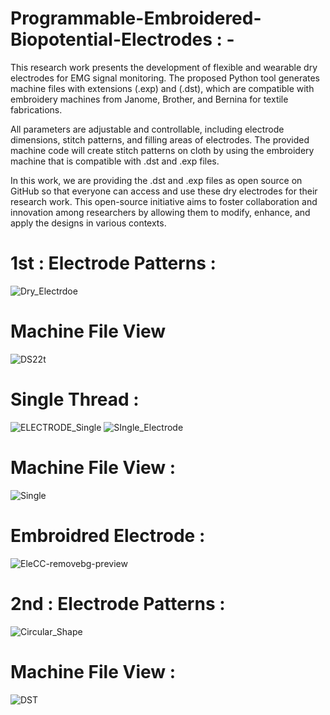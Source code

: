 # Programmable-Embroidered-Biopotential-Electrodes : - 

This research work presents the development of flexible and wearable dry electrodes for EMG signal monitoring. The proposed Python tool generates machine files with extensions (.exp) and (.dst), which are compatible with embroidery machines from Janome, Brother, and Bernina for textile fabrications.

All parameters are adjustable and controllable, including electrode dimensions, stitch patterns, and filling areas of electrodes. The provided machine code will create stitch patterns on cloth by using the embroidery machine that is compatible with .dst and .exp files.

In this work, we are providing the .dst and .exp files as open source on GitHub so that everyone can access and use these dry electrodes for their research work. This open-source initiative aims to foster collaboration and innovation among researchers by allowing them to modify, enhance, and apply the designs in various contexts.
#
# 1st : Electrode Patterns : 
![Dry_Electrdoe](https://github.com/user-attachments/assets/3d78188b-6604-476e-a93b-1497a47090eb)
# Machine File View
![DS22t](https://github.com/user-attachments/assets/49d93760-7ad8-46c7-8c72-07eeddf1faf8)
#
# Single Thread : 
![ELECTRODE_Single](https://github.com/user-attachments/assets/da3c1602-29d4-461a-82c2-5e9ca1effa71)
![SIngle_Electrode](https://github.com/user-attachments/assets/a8121fc8-68b0-442c-b2dd-8a243ca9b43a)
# Machine File View :  
![Single](https://github.com/user-attachments/assets/de4da1d3-f578-467d-a277-54e69b43c9a1)

# Embroidred Electrode : 
![EleCC-removebg-preview](https://github.com/user-attachments/assets/8a914eb2-0852-4d57-8882-3634ce037bea)
# 
# 2nd : Electrode Patterns :     
![Circular_Shape](https://github.com/user-attachments/assets/47b83703-5d25-4ac3-aa55-4c3962872af0)
# Machine File View :
![DST](https://github.com/user-attachments/assets/5f1bb1df-9a74-4efa-8cd1-cb689c7daee7)




